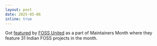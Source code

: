 ```yaml
---
layout: post
date: 2025-05-06
inline: true
---
```


Got [featured](https://www.linkedin.com/posts/fossunited_day-6-activity-7325502040497958912-ji8K/) by [FOSS United](https://fossunited.org/) as a part of Maintainers Month where they feature 31 Indian FOSS projects in the month.